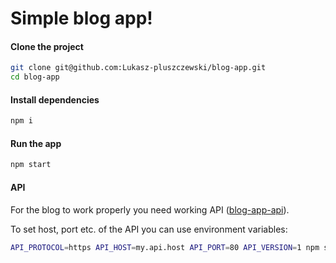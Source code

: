 # Simple blog app!

#### Clone the project
```bash
git clone git@github.com:Lukasz-pluszczewski/blog-app.git
cd blog-app
```

#### Install dependencies
```bash
npm i
```

#### Run the app
```bash
npm start
```

#### API

For the blog to work properly you need working API ([blog-app-api](https://github.com/Lukasz-pluszczewski/blog-app-api)).

To set host, port etc. of the API you can use environment variables:
```bash
API_PROTOCOL=https API_HOST=my.api.host API_PORT=80 API_VERSION=1 npm start
``` 
